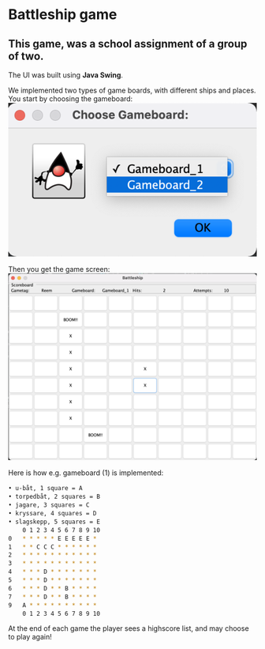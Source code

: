 # Battleship game
## This game, was a school assignment of a group of two.  

The UI was built using **Java Swing**.

We implemented two types of game boards, with different ships and places. You start by choosing the gameboard:
![Choosing gameboard](images/Choosing_gameboard.png)

Then you get the game screen:
![Game screen](images/Game_screen.png)


Here is how e.g. gameboard (1) is implemented:
```sh
• u-båt, 1 square = A
• torpedbåt, 2 squares = B
• jagare, 3 squares = C
• kryssare, 4 squares = D
• slagskepp, 5 squares = E
    0 1 2 3 4 5 6 7 8 9 10
0   * * * * * E E E E E *
1   * * C C C * * * * * *
2   * * * * * * * * * * *
3   * * * * * * * * * * *
4   * * * D * * * * * * *
5   * * * D * * * * * * *
6   * * * D * * B * * * *
7   * * * D * * B * * * *
9   A * * * * * * * * * *
    0 1 2 3 4 5 6 7 8 9 10
```

At the end of each game the player sees a highscore list, and may choose to play again!

